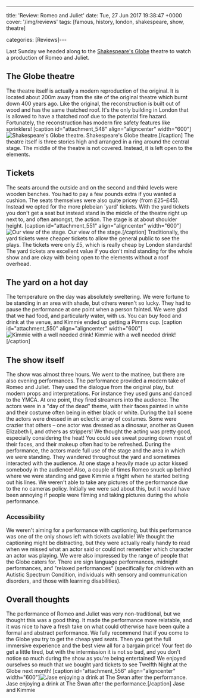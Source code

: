 ---
title: 'Review: Romeo and Juliet'
date: Tue, 27 Jun 2017 19:38:47 +0000
cover: '/img/reviews'
tags: [famous, history, london, shakespeare, show, theatre]

categories: [Reviews]---

Last Sunday we headed along to the [Shakespeare's Globe](http://www.shakespearesglobe.com/) theatre to watch a production of Romeo and Juliet.

The Globe theatre
-----------------

The theatre itself is actually a modern reproduction of the original. It is located about 200m away from the site of the original theatre which burnt down 400 years ago. Like the original, the reconstruction is built out of wood and has the same thatched roof. It's the only building in London that is allowed to have a thatched roof due to the potential fire hazard. Fortunately, the reconstruction has modern fire safety features like sprinklers! \[caption id="attachment_548" align="aligncenter" width="600"\]![Shakespeare's Globe theatre.](http://coupleofkiwis.com/wp-content/uploads/2017/06/romeo-globe-600x338.jpg) Shakespeare's Globe theatre.\[/caption\] The theatre itself is three stories high and arranged in a ring around the central stage. The middle of the theatre is not covered. Instead, it is left open to the elements.

Tickets
-------

The seats around the outside and on the second and third levels were wooden benches. You had to pay a few pounds extra if you wanted a cushion. The seats themselves were also quite pricey (from £25–£45). Instead we opted for the more plebeian 'yard' tickets. With the yard tickets you don't get a seat but instead stand in the middle of the theatre right up next to, and often amongst, the action. The stage is at about shoulder height. \[caption id="attachment_551" align="aligncenter" width="600"\]![Our view of the stage.](http://coupleofkiwis.com/wp-content/uploads/2017/06/romeo-stage-600x338.jpg) Our view of the stage.\[/caption\] Traditionally, the yard tickets were cheaper tickets to allow the general public to see the plays. The tickets were only £5, which is really cheap by London standards! The yard tickets are excellent value if you don't mind standing for the whole show and are okay with being open to the elements without a roof overhead.

The yard on a hot day
---------------------

The temperature on the day was absolutely sweltering. We were fortune to be standing in an area with shade, but others weren't so lucky. They had to pause the performance at one point when a person fainted. We were glad that we had food, and particularly water, with us. You can buy food and drink at the venue, and Kimmie ended up getting a Pimms cup. \[caption id="attachment_550" align="aligncenter" width="600"\]![Kimmie with a well needed drink!](http://coupleofkiwis.com/wp-content/uploads/2017/06/romeo-drink-600x338.jpg) Kimmie with a well needed drink!\[/caption\]

The show itself
---------------

The show was almost three hours. We went to the matinee, but there are also evening performances. The performance provided a modern take of Romeo and Juliet. They used the dialogue from the original play, but modern props and interpretations. For instance they used guns and danced to the YMCA. At one point, they fired streamers into the audience. The actors were in a "day of the dead" theme, with their faces painted in white and their costume often being in either black or white. During the ball scene the actors were dressed in an eclectic array of costumes. Some were crazier that others – one actor was dressed as a dinosaur, another as Queen Elizabeth I, and others as strippers! We thought the acting was pretty good, especially considering the heat! You could see sweat pouring down most of their faces, and their makeup often had to be refreshed. During the performance, the actors made full use of the stage and the area in which we were standing. They wandered throughout the yard and sometimes interacted with the audience. At one stage a heavily made up actor kissed somebody in the audience! Also, a couple of times Romeo snuck up behind where we were standing and gave Kimmie a fright when he started belting out his lines. We weren't able to take any pictures of the performance due to the no cameras policy. Initially we were sad about this, but it would have been annoying if people were filming and taking pictures during the whole performance.

### Accessibility

We weren't aiming for a performance with captioning, but this performance was one of the only shows left with tickets available! We thought the captioning might be distracting, but they were actually really handy to read when we missed what an actor said or could not remember which character an actor was playing. We were also impressed by the range of people that the Globe caters for. There are sign language performances, midnight performances, and "relaxed performances" (specifically for children with an Autistic Spectrum Condition, individuals with sensory and communication disorders, and those with learning disabilities).

Overall thoughts
----------------

The performance of Romeo and Juliet was very non-traditional, but we thought this was a good thing. It made the performance more relatable, and it was nice to have a fresh take on what could otherwise have been quite a formal and abstract performance. We fully recommend that if you come to the Globe you try to get the cheap yard seats. Then you get the full immersive experience and the best view all for a bargain price! Your feet do get a little tired, but with the intermission it is not so bad, and you don't notice so much during the show as you're being entertained! We enjoyed ourselves so much that we bought yard tickets to see Twelfth Night at the Globe next month! \[caption id="attachment_556" align="aligncenter" width="600"\]![Jase enjoying a drink at The Swan after the performance. ](http://coupleofkiwis.com/wp-content/uploads/2017/06/globe-post-performance-600x338.jpg) Jase enjoying a drink at The Swan after the performance.\[/caption\] Jase and Kimmie
